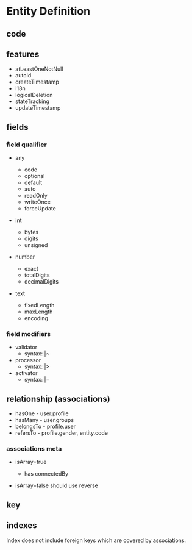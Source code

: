# Entity Definition

## code

## features

* atLeastOneNotNull
* autoId
* createTimestamp
* i18n
* logicalDeletion
* stateTracking
* updateTimestamp

## fields

### field qualifier

* any
    * code
    * optional
    * default
    * auto
    * readOnly
    * writeOnce
    * forceUpdate

* int
    * bytes
    * digits    
    * unsigned

* number    
    * exact
    * totalDigits
    * decimalDigits

* text
    * fixedLength
    * maxLength
    * encoding

### field modifiers

* validator
    * syntax: |~
* processor
    * syntax: |>
* activator
    * syntax: |=

## relationship (associations)

* hasOne - user.profile
* hasMany - user.groups
* belongsTo - profile.user
* refersTo - profile.gender, entity.code

### associations meta

* isArray=true
    * has connectedBy 

* isArray=false
    should use reverse      

## key

## indexes

Index does not include foreign keys which are covered by associations.

